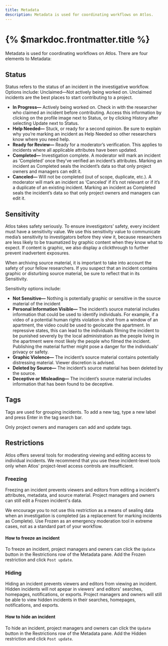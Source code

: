 ```yaml
---
title: Metadata
description: Metadata is used for coordinating workflows on Atlos.
---
```


# {% $markdoc.frontmatter.title %}

Metadata is used for coordinating workflows on Atlos. There are four elements to Metadata:

## Status 
Status refers to the status of an incident in the investigative workflow. Options include:
Unclaimed—Not actively being worked on. Unclaimed incidents are the best places to start contributing to a project. 
- **In Progress—** Actively being worked on. Check in with the researcher who claimed an incident before contributing. Access this information by clicking on the profile image next to Status, or by clicking History after selecting Update next to Status.
- **Help Needed—** Stuck, or ready for a second opinion. Be sure to explain why you’re marking an incident as Help Needed so other researchers know where you need help.
- **Ready for Review—** Ready for a moderator’s verification. This applies to incidents where all applicable attributes have been updated. 
- **Completed—** Investigation complete. A moderator will mark an incident as ‘Completed’ once they’ve verified an incident’s attributes. Marking an incident as Completed seals the incident’s data so that only project owners and managers can edit it. 
- **Canceled—** Will not be completed (out of scope, duplicate, etc.). A moderator will mark an incident as ‘Canceled’ if it’s not relevant or if it’s a duplicate of an existing incident. Marking an incident as Completed seals the incident’s data so that only project owners and managers can edit it. 

## Sensitivity 
Atlos takes safety seriously. To ensure investigators’ safety, every incident must have a sensitivity value. We use this sensitivity value to communicate media’s sensitivity to investigators before they view it, because researchers are less likely to be traumatized by graphic content when they know what to expect. If content is graphic, we also display a clickthrough to further prevent inadvertent exposures. 

When archiving source material, it is important to take into account the safety of your fellow researchers. If you suspect that an incident contains graphic or disturbing source material, be sure to reflect that in its Sensitivity.

Sensitivity options include:
- **Not Sensitive—** Nothing is potentially graphic or sensitive in the source material of the incident
- **Personal Information Visible—** The incident’s source material includes information that could be used to identify individuals. For example, if a video of a potential human rights violation is shot from a window of an apartment, the video could be used to geolocate the apartment. In repressive states, this can lead to the individuals filming the incident to be punished severely by the local administration as the people living in the apartment were most likely the people who filmed the incident. Publishing the material further might pose a danger for the individuals’ privacy or safety.
- **Graphic Violence—** The incident’s source material contains potentially distressing material. Viewer discretion is advised.
- **Deleted by Source—** The incident’s source material has been deleted by the source.
- **Deceptive or Misleading—** The incident’s source material includes information that has been found to be deceptive.

## Tags 
Tags are used for grouping incidents. To add a new tag, type a new label and press Enter in the tag search bar. 

Only project owners and managers can add and update tags. 

## Restrictions 
Atlos offers several tools for moderating viewing and editing access to individual incidents. We recommend that you use these incident-level tools only when Atlos' project-level access controls are insufficient.

### Freezing
Freezing an incident prevents viewers and editors from editing a incident's attributes, metadata, and source material. Project managers and owners can still edit a Frozen incident's data.

We encourage you to not use this restriction as a means of sealing data when an investigation is completed (as a replacement for marking incidents as Complete). Use Frozen as an emergency moderation tool in extreme cases, not as a standard part of your workflow.

#### How to freeze an incident
To freeze an incident, project managers and owners can click the `Update` button in the Restrictions row of the Metadata pane. Add the Frozen restriction and click `Post update`.

### Hiding
Hiding an incident prevents viewers and editors from viewing an incident. Hidden incidents will not apepar in viewers' and editors' searches, homepages, notifications, or exports. Project managers and owners will still be able to view hidden incidents in their searches, homepages, notifications, and exports. 

#### How to hide an incident
To hide an incident, project managers and owners can click the `Update` button in the Restrictions row of the Metadata pane. Add the Hidden restriction and click `Post update`.